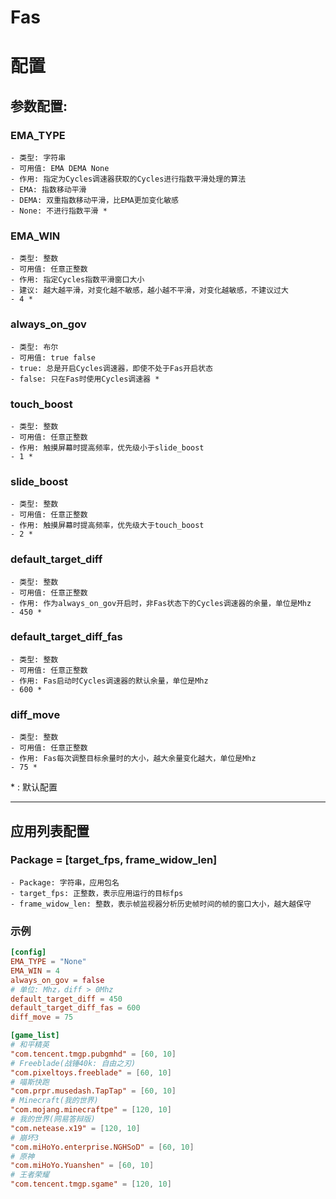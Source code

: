 # Fas

# 配置
## 参数配置:
### EMA_TYPE
    - 类型: 字符串
    - 可用值: EMA DEMA None
    - 作用: 指定为Cycles调速器获取的Cycles进行指数平滑处理的算法
    - EMA: 指数移动平滑
    - DEMA: 双重指数移动平滑，比EMA更加变化敏感
    - None: 不进行指数平滑 *
### EMA_WIN
    - 类型: 整数
    - 可用值: 任意正整数
    - 作用: 指定Cycles指数平滑窗口大小
    - 建议: 越大越平滑，对变化越不敏感，越小越不平滑，对变化越敏感，不建议过大
    - 4 *
### always_on_gov
    - 类型: 布尔
    - 可用值: true false
    - true: 总是开启Cycles调速器，即使不处于Fas开启状态
    - false: 只在Fas时使用Cycles调速器 *
### touch_boost
    - 类型: 整数
    - 可用值: 任意正整数
    - 作用: 触摸屏幕时提高频率，优先级小于slide_boost
    - 1 *
### slide_boost
    - 类型: 整数
    - 可用值: 任意正整数
    - 作用: 触摸屏幕时提高频率，优先级大于touch_boost
    - 2 *
### default_target_diff
    - 类型: 整数
    - 可用值: 任意正整数
    - 作用: 作为always_on_gov开启时，非Fas状态下的Cycles调速器的余量，单位是Mhz
    - 450 *
### default_target_diff_fas
    - 类型: 整数
    - 可用值: 任意正整数
    - 作用: Fas启动时Cycles调速器的默认余量，单位是Mhz
    - 600 *
### diff_move
    - 类型: 整数
    - 可用值: 任意正整数
    - 作用: Fas每次调整目标余量时的大小，越大余量变化越大，单位是Mhz
    - 75 *

\* : 默认配置

___

## 应用列表配置
### Package = \[target_fps, frame_widow_len\]
    - Package: 字符串，应用包名
    - target_fps: 正整数，表示应用运行的目标fps
    - frame_widow_len: 整数，表示帧监视器分析历史帧时间的帧的窗口大小，越大越保守

### 示例
```toml
[config]
EMA_TYPE = "None"
EMA_WIN = 4
always_on_gov = false
# 单位: Mhz，diff > 0Mhz
default_target_diff = 450
default_target_diff_fas = 600
diff_move = 75

[game_list]
# 和平精英
"com.tencent.tmgp.pubgmhd" = [60, 10]
# Freeblade(战锤40k: 自由之刃)
"com.pixeltoys.freeblade" = [60, 10]
# 喵斯快跑
"com.prpr.musedash.TapTap" = [60, 10]
# Minecraft(我的世界)
"com.mojang.minecraftpe" = [120, 10]
# 我的世界(网易答辩版)
"com.netease.x19" = [120, 10]
# 崩坏3
"com.miHoYo.enterprise.NGHSoD" = [60, 10]
# 原神
"com.miHoYo.Yuanshen" = [60, 10]
# 王者荣耀
"com.tencent.tmgp.sgame" = [120, 10]
```
